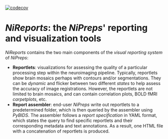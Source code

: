 [![codecov](https://codecov.io/gh/nipreps/nireports/branch/main/graph/badge.svg?token=OPH6D32GWN)](https://codecov.io/gh/nipreps/nireports)

# *NiReports*: the *NiPreps*' reporting and visualization tools

*NiReports* contains the two main components of the *visual reporting system* of *NiPreps*:

  * **Reportlets**: visualizations for assessing the quality of a particular processing step within the neuroimaging pipeline.
    Typically, reportlets show brain mosaics perhaps with contours and/or segmentations.
    They can be *dynamic* and flicker between two different *states* to help assess the accuracy of image registrations.
    However, the reportlets are not limited to brain mosaics, and can contain correlation plots, BOLD fMRI *carpetplots*, etc.
  * **Report assembler**: end-user *NiPreps* write out reportlets to a predetermined folder, which is then queried by the assembler using *PyBIDS*.
    The assembler follows a *report specification* in YAML format, which states the query to find specific reportlets and their corresponding metadata and text annotations.
    As a result, one HTML file with a concatenation of reportlets is produced.
